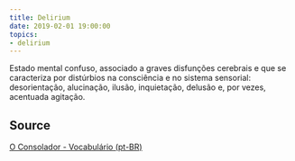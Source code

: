 ```yaml
---
title: Delirium
date: 2019-02-01 19:00:00
topics:
- delirium
---
```


Estado mental confuso, associado a graves disfunções cerebrais e que se caracteriza por 
distúrbios na consciência e no sistema sensorial: desorientação, alucinação, ilusão, inquietação, 
delusão e, por vezes, acentuada agitação.

## Source
[O Consolador - Vocabulário (pt-BR)](http://www.oconsolador.com.br/linkfixo/vocabulario/principal.html)



